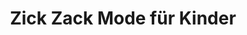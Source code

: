 ---
title: "Zick Zack Mode für Kinder"
url: /schweich/zick-zack-mode-fuer-kinder/
shop: Kleidung
---